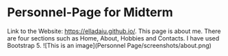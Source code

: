 # Personnel-Page for Midterm
Link to the Website: https://elladaiu.github.io/. This page is about me. There are four sections such as Home, About, Hobbies and Contacts. I have used Bootstrap 5. 
![This is an image](Personnel Page/screenshots/about.png)
